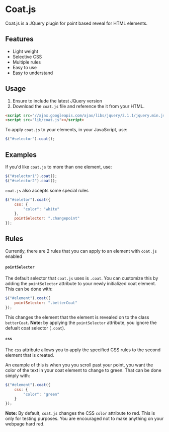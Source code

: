Coat.js
=======

Coat.js is a JQuery plugin for point based reveal for HTML elements. 


Features
--------

- Light weight
- Selective CSS
- Multiple rules
- Easy to use
- Easy to understand


Usage
-----


1. Ensure to include the latest JQuery version
2. Download the `coat.js` file and reference the it from your HTML.

```html
<script src="//ajax.googleapis.com/ajax/libs/jquery/2.1.1/jquery.min.js"></script>
<script src="lib/coat.js"></script>
```


To apply `coat.js` to your elements, in your JavaScript, use:
```javascript
$("#selector").coat();
```

Examples
--------

If you'd like `coat.js` to more than one element, use:
```javascript
$("#selector1").coat();
$("#selector2").coat();
```

`coat.js` also accepts some special rules
```javascript
$("#seletor").coat({
	css: {
		"color": "white"
	},
	pointSelector: ".changepoint"
});
```

Rules
-----

Currently, there are 2 rules that you can apply to an element with `coat.js` enabled

#### `pointSelector`
The default selector that `coat.js` uses is `.coat`. You can customize this by adding the `pointSelector` attribute to your newly initialized coat element. This can be done with:
```javascript
$("#element").coat({
	pointSelector: ".betterCoat"
});
```
This changes the element that the element is revealed on to the class `betterCoat`.
**Note:** by applying the `pointSelector` attribute, you ignore the defualt coat selector (`.coat`).

#### `css`
The `css` attribute allows you to apply the specified CSS rules to the second element that is created.

An example of this is when you you scroll past your point, you want the color of the text in your coat element to change to green. That can be done simply with:
```javascript
$("#element").coat({
	css: {
		"color": "green"
	}
});
```
**Note:** By default, `coat.js` changes the CSS `color` attribute to red. This is only for testing purposes. You are encouraged not to make anything on your webpage hard red.
